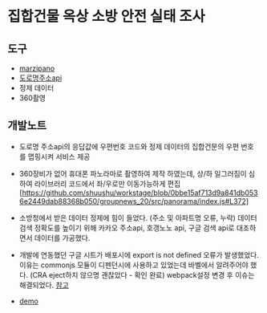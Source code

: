 # 집합건물 옥상 소방 안전 실태 조사

## 도구

- [marzipano](https://www.marzipano.net/)
- [도로명주소api](https://www.juso.go.kr/addrlink/devAddrLinkRequestGuide.do?menu=roadApi)
- 정제 데이터
- 360촬영

## 개발노트

- 도로명 주소api의 응답값에 우편번호 코드와 정제 데이터의 집합건문의 우편 번호를 맵핑시켜 서비스 제공
- 360장비가 없어 휴대폰 파노라마로 촬영하여 제작 하였는데, 상/하 일그러짐이 심하여 라이브러리 코드에서 좌/우로만 이동가능하게 편집
  [https://github.com/shuushu/workstage/blob/0bbe15af713d9a841db0536e2449dab88368b050/groupnews_20/src/panorama/index.js#L372]

- 소방청에서 받은 데이터 정제에 힘이 들었다. (주소 및 아파트명 오류, 누락) 데이터 검색 정확도를 높이기 위해 카카오 주소api, 호갱노노 api, 구글 검색 api로 대조하면서 데이터를 가공했다.
- 개발에 연동했던 구글 시트가 배포시에 export is not defined 오류가 발생했었다. 이유는 commonjs 모듈이 디펜던시에 사용하고 있었는데 바벨에서 알려주어야 했다. (CRA eject하지 않으명 괜찮았다 - 확인 완료) webpack설정 변경 후 이슈는 해결되었다. [참고](https://github.com/shuushu/workstage/blob/f7df55798fbb0abbce81cb0baa6c4e4a84b25c43/config/webpack.config.js#L403) 

* [demo](http://fire.assembly-mbc.com/)
